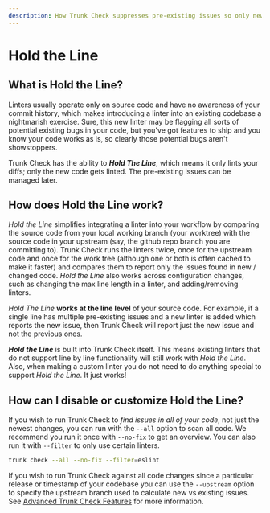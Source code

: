 ```yaml
---
description: How Trunk Check suppresses pre-existing issues so only new issues are flagged
---
```


# Hold the Line

## What is Hold the Line?

Linters usually operate only on source code and have no awareness of your commit history, which makes introducing a linter into an existing codebase a nightmarish exercise. Sure, this new linter may be flagging all sorts of potential existing bugs in your code, but you've got features to ship and you know your code works as is, so clearly those potential bugs aren't showstoppers.

Trunk Check has the ability to _**Hold The Line**_, which means it only lints your diffs; only the new code gets linted. The pre-existing issues can be managed later.

## How does Hold the Line work?

_Hold the Line_ simplifies integrating a linter into your workflow by comparing the source code from your local working branch (your worktree) with the source code in your upstream (say, the github repo branch you are committing to). Trunk Check runs the linters twice, once for the upstream code and once for the work tree (although one or both is often cached to make it faster) and compares them to report only the issues found in new / changed code. _Hold the Line_ also works across configuration changes, such as changing the max line length in a linter, and adding/removing linters.

_Hold The Line_ **works at the line level** of your source code. For example, if a single line has multiple pre-existing issues and a new linter is added which reports the new issue, then Trunk Check will report just the new issue and not the previous ones.

_**Hold the Line**_ is built into Trunk Check itself. This means existing linters that do not support line by line functionality will still work with _Hold the Line_. Also, when making a custom linter you do not need to do anything special to support _Hold the Line_. It just works!

## How can I disable or customize Hold the Line?

If you wish to run Trunk Check to _find issues in all of your code_, not just the newest changes, you can run with the `--all` option to scan all code. We recommend you run it once with `--no-fix` to get an overview. You can also run it with `--filter` to only use certain linters.

```sh
trunk check --all --no-fix --filter=eslint
```

If you wish to run Trunk Check against all code changes since a particular release or timestamp of your codebase you can use the `--upstream` option to specify the upstream branch used to calculate new vs existing issues. See [Advanced Trunk Check Features](../advanced-setup/cli/cli-options.md#advanced-trunk-check-features) for more information.
